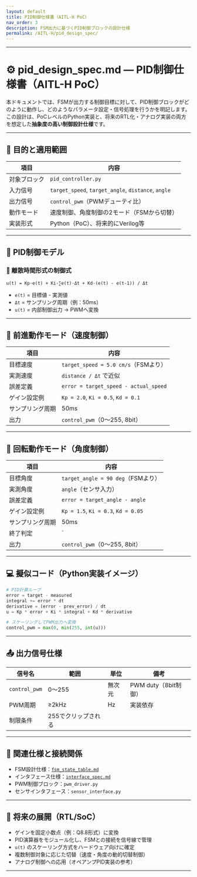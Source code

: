 ```yaml
---
layout: default
title: PID制御仕様書（AITL-H PoC）
nav_order: 3
description: FSM出力に基づくPID制御ブロックの設計仕様
permalink: /AITL-H/pid_design_spec/
---
```


---

# ⚙️ pid_design_spec.md — PID制御仕様書（AITL-H PoC）

本ドキュメントでは、FSMが出力する制御目標に対して、PID制御ブロックがどのように動作し、どのようなパラメータ設定・信号処理を行うかを明記します。  
この設計は、PoCレベルのPython実装と、将来のRTL化・アナログ実装の両方を想定した**抽象度の高い制御設計仕様**です。

---

## 🎯 目的と適用範囲

| 項目 | 内容 |
|------|------|
| 対象ブロック | `pid_controller.py` |
| 入力信号 | `target_speed`, `target_angle`, `distance`, `angle` |
| 出力信号 | `control_pwm`（PWMデューティ比） |
| 動作モード | 速度制御、角度制御の2モード（FSMから切替） |
| 実装形式 | Python（PoC）、将来的にVerilog等 |

---

## 🧮 PID制御モデル

### 📐 離散時間形式の制御式
```
u(t) = Kp·e(t) + Ki·∑e(t)·Δt + Kd·(e(t) - e(t-1)) / Δt
```
- `e(t)` = 目標値 - 実測値
- `Δt` = サンプリング周期（例：50ms）
- `u(t)` = 内部制御出力 → PWMへ変換

---

## 🚶 前進動作モード（速度制御）

| 項目           | 内容                                |
|----------------|-------------------------------------|
| 目標速度       | `target_speed = 5.0 cm/s`（FSMより） |
| 実測速度       | `distance / Δt` で近似              |
| 誤差定義       | `error = target_speed - actual_speed` |
| ゲイン設定例   | `Kp = 2.0`, `Ki = 0.5`, `Kd = 0.1`  |
| サンプリング周期 | 50ms                               |
| 出力           | `control_pwm`（0〜255, 8bit）       |

---

## 🔁 回転動作モード（角度制御）

| 項目           | 内容                             |
|----------------|----------------------------------|
| 目標角度       | `target_angle = 90 deg`（FSMより） |
| 実測角度       | `angle`（センサ入力）           |
| 誤差定義       | `error = target_angle - angle`  |
| ゲイン設定例   | `Kp = 1.5`, `Ki = 0.3`, `Kd = 0.05` |
| サンプリング周期 | 50ms                           |
| 終了判定       | `|error| < 1 deg`                |
| 出力           | `control_pwm`（0〜255, 8bit）   |

---

## 💻 擬似コード（Python実装イメージ）

```python
# PID計算ループ
error = target - measured
integral += error * dt
derivative = (error - prev_error) / dt
u = Kp * error + Ki * integral + Kd * derivative

# スケーリングしてPWM出力へ変換
control_pwm = max(0, min(255, int(u)))
```

---

## 📤 出力信号仕様

| 信号名       | 範囲     | 単位   | 備考                   |
|--------------|----------|--------|------------------------|
| `control_pwm`| 0〜255   | 無次元 | PWM duty（8bit制御）   |
| PWM周期      | ≥2kHz    | Hz     | 実装依存               |
| 制限条件     | 255でクリップされる            |

---

## 🔗 関連仕様と接続関係

- FSM設計仕様：[`fsm_state_table.md`](./fsm_state_table.md)
- インタフェース仕様：[`interface_spec.md`](./interface_spec.md)
- PWM制御ブロック：`pwm_driver.py`
- センサインタフェース：`sensor_interface.py`

---

## 📝 将来の展開（RTL/SoC）

- ゲインを固定小数点（例：Q8.8形式）に変換
- PID演算器をモジュール化し、FSMとの接続を信号線で管理
- `u(t)` のスケーリング方式をハードウェア向けに確定
- 複数制御対象に応じた切替（速度・角度の動的切替制御）
- アナログ制御への応用（オペアンプPID実装の参考）

---
